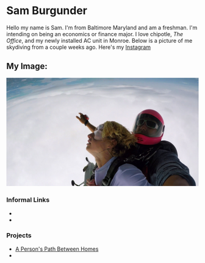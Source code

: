 # Sam Burgunder

Hello my name is Sam. I'm from Baltimore Maryland and am a freshman. I'm intending on being an economics or finance major. I love chipotle, *The Office*, and my newly installed AC unit in Monroe. Below is a picture of me skydiving from a couple weeks ago. Here's my [Instagram](https://www.instagram.com/sam.burgunder/)

## My Image:
![](skydiving.jpg)

### Informal Links
-
-
### Projects
- [A Person's Path Between Homes]()
-
